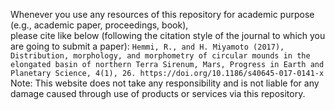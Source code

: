 Whenever you use any resources of this repository for academic purpose (e.g., academic paper, proceedings, book),  
please cite like below (following the citation style of the journal to which you are going to submit a paper):
``
Hemmi, R., and H. Miyamoto (2017), Distribution, morphology, and morphometry of circular mounds in the elongated basin of northern Terra Sirenum, Mars, Progress in Earth and Planetary Science, 4(1), 26. https://doi.org/10.1186/s40645-017-0141-x
``
Note: This website does not take any responsibility and is not liable for any damage caused through use of products or services via this repository.
